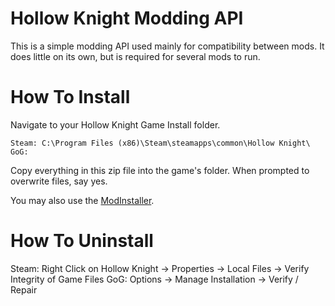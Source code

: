 Hollow Knight Modding API
=========================

This is a simple modding API used mainly for compatibility between mods. It does little on its own, but is required for several mods to run.

How To Install
==============

Navigate to your Hollow Knight Game Install folder.

    Steam: C:\Program Files (x86)\Steam\steamapps\common\Hollow Knight\
    GoG:

Copy everything in this zip file into the game's folder.  When prompted to overwrite files, say yes.

You may also use the [ModInstaller](https://github.com/fifty-six/Modinstaller2/releases/latest).

How To Uninstall
================

Steam: Right Click on Hollow Knight -> Properties -> Local Files -> Verify Integrity of Game Files
GoG: Options -> Manage Installation -> Verify / Repair
